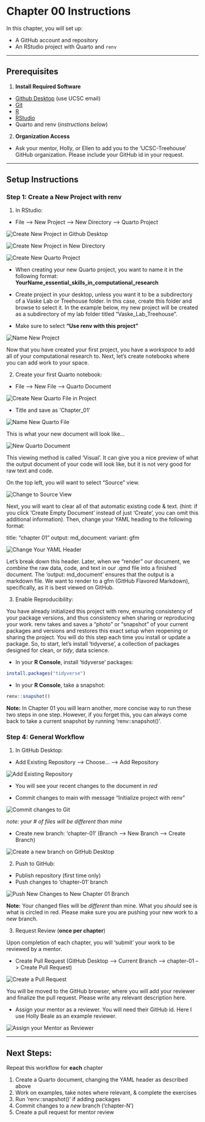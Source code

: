 # Chapter 00 Instructions


In this chapter, you will set up:

- A GitHub account and repository
- An RStudio project with Quarto and `renv`

------------------------------------------------------------------------

## Prerequisites

1.  **Install Required Software**

- [Github Desktop](https://github.com/apps/desktop) (use UCSC email)
- [Git](https://git-scm.com/downloads)
- [R](https://www.r-project.org)
- [RStudio](https://posit.co/download/rstudio-desktop/)
- Quarto and renv (*instructions below*)

2.  **Organization Access**

- Ask your mentor, Holly, or Ellen to add you to the ‘UCSC-Treehouse’
  GitHub organization. Please include your GitHub id in your request.

------------------------------------------------------------------------

## Setup Instructions

### Step 1: Create a New Project with renv

1.  In RStudio:

- File –\> New Project –\> New Directory –\> Quarto Project

<img src="Images/create_new_project.png" class="border"
data-fig-alt="Image showing file button to create &#39;New Project&#39;"
alt="Create New Project in Github Desktop" />

<img src="Images/project_in_new_directory.png" class="border"
data-fig-alt="Image showing button on RStudio to &#39;Create New Project&#39; within &#39;New Directory&#39;"
alt="Create New Project in New Directory" />

<img src="Images/new_quarto_project.png" class="border"
data-fig-alt="Image showing new Quarto Project button"
alt="Create New Quarto Project" />

- When creating your new Quarto project, you want to name it in the
  following format:
  **YourName_essential_skills_in_computational_research**

- Create project in your desktop, unless you want it to be a
  subdirectory of a Vaske Lab or Treehouse folder. In this case, create
  this folder and browse to select it. In the example below, my new
  project will be created as a subdirectory of my lab folder titled
  “Vaske_Lab_Treehouse”.

- Make sure to select **“Use renv with this project”**

<img src="Images/name_quarto_project.png" class="border"
data-fig-alt="Image showing how to name new Quarto project, put in Vaske or Treehouse folder, and initialize with renv"
alt="Name New Project" />

Now that you have created your first project, you have a *workspace* to
add all of your computational research to. Next, let’s create notebooks
where you can add work to your space.

2.  Create your first Quarto notebook:

- File –\> New File –\> Quarto Document

<img src="Images/create_new_quarto_file.png" class="border"
data-fig-alt="Image showing how to create a new quarto file in RStudio"
alt="Create New Quarto File in Project" />

- Title and save as ‘Chapter_01’

<img src="Images/name_new_quarto_file.png" class="border"
data-fig-alt="Image showing how to name and save a new quarto file in RStudio"
alt="Name New Quarto File" />

This is what your new document will look like…

<img src="Images/quarto_document.png" class="border"
data-fig-alt="Image showing what a newly created quarto document looks like."
alt="New Quarto Document" />

This viewing method is called ‘Visual’. It can give you a nice preview
of what the output document of your code will look like, but it is not
very good for raw text and code.

On the top left, you will want to select “Source” view.

<img src="Images/source_view.png" class="border"
data-fig-alt="Switch to source view" alt="Change to Source View" />

Next, you will want to clear all of that automatic existing code & text.
(hint: if you click ‘Create Empty Document’ instead of just ‘Create’,
you can omit this additional information). Then, change your YAML
heading to the following format:

title: “chapter 01” output: md_document: variant: gfm

<img src="Images/yaml_header.png" class="border"
data-fig-alt="Image showing clear quarto document with corrected YAML header for markdown output"
alt="Change Your YAML Header" />

Let’s break down this header. Later, when we “render” our document, we
*combine* the raw data, code, and text in our .qmd file into a finished
document. The ‘output: md_document’ ensures that the output is a
markdown file. We want to render to a gfm (GitHub Flavored Markdown),
specifically, as it is best viewed on GitHub.

3.  Enable Reproducibility:

You have already initialized this project with renv, ensuring
consistency of your package versions, and thus consistency when sharing
or reproducing your work. renv takes and saves a “photo” or “snapshot”
of your current packages and versions and restores this exact setup when
reopening or sharing the project. You will do this step each time you
install or update a package. So, to start, let’s install ‘tidyverse’, a
collection of packages designed for clean, or *tidy*, data science.

- In your **R Console**, install ‘tidyverse’ packages:

``` r
install.packages("tidyverse")
```

- In your **R Console**, take a snapshot:

``` r
renv::snapshot()
```

**Note:** In Chapter 01 you will learn another, more concise way to run
these two steps in one step. However, if you forget this, you can always
come back to take a current snapshot by running ‘renv::snapshot()’.

### Step 4: General Workflow

1.  In GitHub Desktop:

- Add Existing Repository –\> Choose… –\> Add Repository

![Add Existing Repository](Images/add_local_repository.png)

- You will see your recent changes to the document in *red*

- Commit changes to main with message “Initialize project with renv”

<img src="Images/commit_changes_to_git.png" class="border"
data-fig-alt="Image showing how to commit changes to Git on GitHub Desktop"
alt="Commit changes to Git" />

*note: your \# of files will be different than mine*

- Create new branch: ‘chapter-01’ (Branch –\> New Branch –\> Create
  Branch)

<img src="Images/create_new_branch.png" class="border"
data-fig-alt="Image showing how to create a new branch on GitHub Desktop"
alt="Create a new branch on GitHub Desktop" />

2.  Push to GitHub:

- Publish repository (first time only)
- Push changes to ‘chapter-01’ branch

<img src="Images/push_new_changes_to_new_branch.png" class="border"
data-fig-alt="Image showing how to push newest files changes to main branch"
alt="Push New Changes to New Chapter 01 Branch" />

**Note:** Your changed files will be *different* than mine. What you
*should* see is what is circled in red. Please make sure you are pushing
your new work to a *new* branch.

3.  Request Review (**once per chapter**)

Upon completion of each chapter, you will ‘submit’ your work to be
reviewed by a mentor.

- Create Pull Request (GitHub Desktop –\> Current Branch –\> chapter-01
  –\> Create Pull Request)

<img src="Images/create_pull_request.png" class="border"
data-fig-alt="Image showing how to create a new pull request"
alt="Create a Pull Request" />

You will be moved to the GitHub browser, where you will add your
reviewer and finalize the pull request. Please write any relevant
description here.

- Assign your mentor as a reviewer. You will need their GitHub id. Here
  I use Holly Beale as an example reviewer.

<img src="Images/request_reviewer.png" class="border"
data-fig-alt="Image showing GitHub browser where you will add a reviewer to your new pull request"
alt="Assign your Mentor as Reviewer" />

------------------------------------------------------------------------

## Next Steps:

Repeat this workflow for **each** chapter

1.  Create a Quarto document, changing the YAML header as described
    above
2.  Work on examples, take notes where relevant, & complete the
    exercises
3.  Run ‘renv::snapshot()’ if adding packages
4.  Commit changes to a *new* branch (‘chapter-N’)
5.  Create a pull request for mentor review
